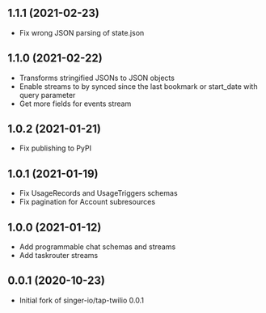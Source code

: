 1.1.1 (2021-02-23)
-------------------
- Fix wrong JSON parsing of state.json

1.1.0 (2021-02-22)
-------------------
- Transforms stringified JSONs to JSON objects
- Enable streams to by synced since the last bookmark or start_date with query parameter
- Get more fields for events stream

1.0.2 (2021-01-21)
-------------------
- Fix publishing to PyPI

1.0.1 (2021-01-19)
-------------------
- Fix UsageRecords and UsageTriggers schemas
- Fix pagination for Account subresources

1.0.0 (2021-01-12)
-------------------

- Add programmable chat schemas and streams
- Add taskrouter streams

0.0.1 (2020-10-23)
-------------------

- Initial fork of singer-io/tap-twilio 0.0.1

